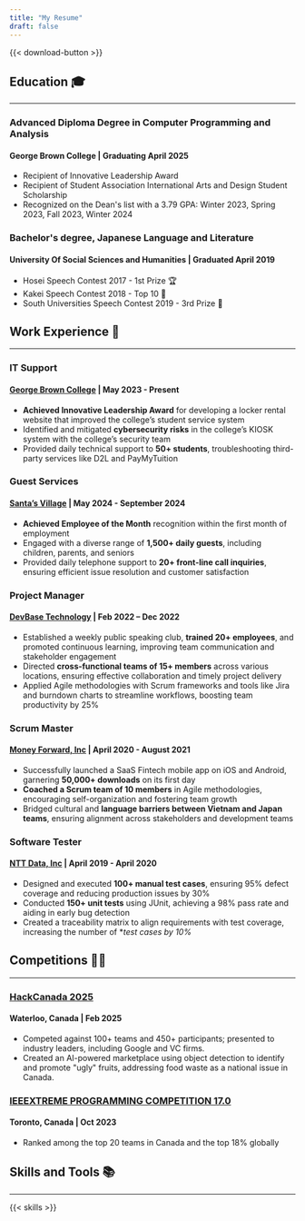 ```yaml
---
title: "My Resume"
draft: false
---
```


{{< download-button >}}


## Education 🎓

---

### Advanced Diploma Degree in Computer Programming and Analysis

#### George Brown College | Graduating April 2025

- Recipient of Innovative Leadership Award
- Recipient of Student Association International Arts and Design Student Scholarship
- Recognized on the Dean's list with a 3.79 GPA: Winter 2023, Spring 2023, Fall 2023, Winter 2024


###  Bachelor's degree, Japanese Language and Literature 

#### University Of Social Sciences and Humanities | Graduated April 2019

- Hosei Speech Contest 2017 - 1st Prize 🏆
- Kakei Speech Contest 2018 - Top 10 🏅
- South Universities Speech Contest 2019 - 3rd Prize 🥉


## Work Experience 💼

---

###  IT Support

#### [George Brown College](https://www.georgebrown.ca/) | May 2023 - Present

- **Achieved Innovative Leadership Award** for developing a locker rental website that improved the college’s student service system
- Identified and mitigated **cybersecurity risks** in the college’s KIOSK system with the college’s security team 
- Provided daily technical support to **50+ students**, troubleshooting third-party services like D2L and PayMyTuition


### Guest Services

#### [Santa’s Village](https://www.santasvillage.ca/) | May 2024 - September 2024

- **Achieved Employee of the Month** recognition within the first month of employment
- Engaged with a diverse range of **1,500+ daily guests**, including children, parents, and seniors
- Provided daily telephone support to **20+ front-line call inquiries**, ensuring efficient issue resolution and customer satisfaction


### Project Manager 

#### [DevBase Technology](https://www.devbase.us/) | Feb 2022 – Dec 2022
- Established a weekly public speaking club, **trained 20+ employees**, and promoted continuous learning, improving team communication and stakeholder engagement
- Directed **cross-functional teams of 15+ members** across various locations, ensuring effective collaboration and timely project delivery
- Applied Agile methodologies with Scrum frameworks and tools like Jira and burndown charts to streamline workflows, boosting team productivity by 25%


### Scrum Master

#### [Money Forward, Inc](https://corp.moneyforward.com/en/) | April 2020 - August 2021
- Successfully launched a SaaS Fintech mobile app on iOS and Android, garnering **50,000+ downloads** on its first day
- **Coached a Scrum team of 10 members** in Agile methodologies, encouraging self-organization and fostering team growth
- Bridged cultural and **language barriers between Vietnam and Japan teams**, ensuring alignment across stakeholders and development teams

### Software Tester

#### [NTT Data, Inc](https://www.nttdata.com/global/en/) | April 2019 - April 2020
- Designed and executed **100+ manual test cases**, ensuring 95% defect coverage and reducing production issues by 30%
- Conducted **150+ unit tests** using JUnit, achieving a 98% pass rate and aiding in early bug detection
- Created a traceability matrix to align requirements with test coverage, increasing the number of **test cases by 10%*


## Competitions 🤜🤛

---

### [HackCanada 2025](https://hackcanada.org/)

#### Waterloo, Canada | Feb 2025
- Competed against 100+ teams and 450+ participants; presented to industry leaders, including Google and VC firms.
- Created an AI-powered marketplace using object detection to identify and promote "ugly" fruits, addressing food waste as a national issue in Canada.

### [IEEEXTREME PROGRAMMING COMPETITION 17.0](https://ieeextreme.org/)

#### Toronto, Canada | Oct 2023
- Ranked among the top 20 teams in Canada and the top 18% globally


## Skills and Tools 📚

---

{{< skills >}}


